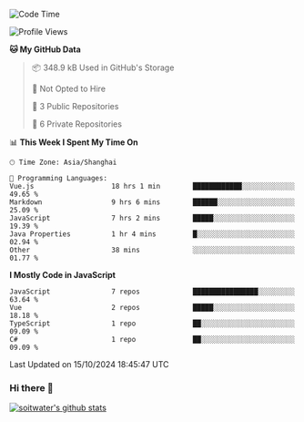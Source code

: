 <!--START_SECTION:waka-->
![Code Time](http://img.shields.io/badge/Code%20Time-4%2C108%20hrs%2027%20mins-blue)

![Profile Views](http://img.shields.io/badge/Profile%20Views-0-blue)

**🐱 My GitHub Data** 

> 📦 348.9 kB Used in GitHub's Storage 
 > 
> 🚫 Not Opted to Hire
 > 
> 📜 3 Public Repositories 
 > 
> 🔑 6 Private Repositories 
 > 
📊 **This Week I Spent My Time On** 

```text
🕑︎ Time Zone: Asia/Shanghai

💬 Programming Languages: 
Vue.js                   18 hrs 1 min        ████████████░░░░░░░░░░░░░   49.65 % 
Markdown                 9 hrs 6 mins        ██████░░░░░░░░░░░░░░░░░░░   25.09 % 
JavaScript               7 hrs 2 mins        █████░░░░░░░░░░░░░░░░░░░░   19.39 % 
Java Properties          1 hr 4 mins         █░░░░░░░░░░░░░░░░░░░░░░░░   02.94 % 
Other                    38 mins             ░░░░░░░░░░░░░░░░░░░░░░░░░   01.77 % 
```

**I Mostly Code in JavaScript** 

```text
JavaScript               7 repos             ████████████████░░░░░░░░░   63.64 % 
Vue                      2 repos             █████░░░░░░░░░░░░░░░░░░░░   18.18 % 
TypeScript               1 repo              ██░░░░░░░░░░░░░░░░░░░░░░░   09.09 % 
C#                       1 repo              ██░░░░░░░░░░░░░░░░░░░░░░░   09.09 % 
```




 Last Updated on 15/10/2024 18:45:47 UTC
<!--END_SECTION:waka-->

### Hi there 👋
[![soitwater's github stats](https://github-readme-stats.vercel.app/api?username=soitwater)](https://github.com/soitwater/github-readme-stats)
